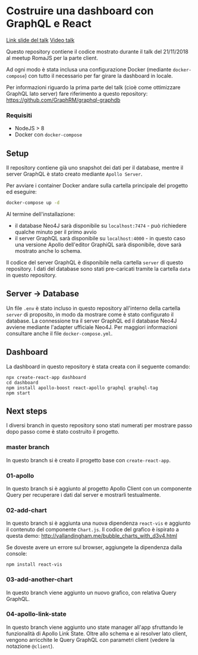 # Costruire una dashboard con GraphQL e React

[Link slide del talk](https://docs.google.com/presentation/d/1hY6oVJSPujvnBYfFrGeRi_MyafQjkbiobfK23ASHtXw/edit?usp=sharing)
[Video talk](https://youtu.be/U41lUJCs5H4?t=1768)

Questo repository contiene il codice mostrato durante il talk del 21/11/2018 al meetup RomaJS per la parte client.

Ad ogni modo è stata inclusa una configurazione Docker (mediante `docker-compose`) con tutto il necessario per far girare la dashboard in locale.

Per informazioni riguardo la prima parte del talk (cioè come ottimizzare GraphQL lato server) fare riferimento a questo repository: https://github.com/GraphRM/graphql-graphdb

### Requisiti

* NodeJS > 8
* Docker con `docker-compose`

## Setup

Il repository contiene già uno snapshot dei dati per il database, mentre il server GraphQL è stato creato mediante `Apollo Server`.

Per avviare i container Docker andare sulla cartella principale del progetto ed eseguire:

```sh
docker-compose up -d
```

Al termine dell'installazione:
* il database Neo4J sarà disponibile su `localhost:7474` - può richiedere qualche minuto per il primo avvio
* il server GraphQL sarà disponibile su `localhost:4000` - in questo caso una versione Apollo dell'editor GraphiQL sarà disponibile, dove sarà mostrato anche lo schema.

Il codice del server GraphQL è disponibile nella cartella `server` di questo repository.
I dati del database sono stati pre-caricati tramite la cartella `data` in questo repository.

## Server -> Database

Un file `.env` è stato incluso in questo repository all'interno della cartella `server` di proposito, in modo da mostrare come è stato configurato il database.
La connessione tra il server GraphQL ed il database Neo4J avviene mediante l'adapter ufficiale Neo4J.
Per maggiori informazioni consultare anche il file `docker-compose.yml`.

## Dashboard

La dashboard in questo repository è stata creata con il seguente comando:

```
npx create-react-app dashboard
cd dashboard
npm install apollo-boost react-apollo graphql graphql-tag
npm start
```

## Next steps

I diversi branch in questo repository sono stati numerati per mostrare passo dopo passo come è stato costruito il progetto.

### master branch

In questo branch si è creato il progetto base con `create-react-app`.

### 01-apollo

In questo branch si è aggiunto al progetto Apollo Client con un componente Query per recuperare i dati dal server e mostrarli testualmente.

### 02-add-chart

In questo branch si è aggiunta una nuova dipendenza `react-vis` e aggiunto il contenuto del componente `Chart.js`.
Il codice del grafico è ispirato a questa demo: http://vallandingham.me/bubble_charts_with_d3v4.html

Se doveste avere un errore sul browser, aggiungete la dipendenza dalla console:

```
npm install react-vis
```

### 03-add-another-chart

In questo branch viene aggiunto un nuovo grafico, con relativa Query GraphQL.

### 04-apollo-link-state

In questo branch viene aggiunto uno state manager all'app sfruttando le funzionalità di Apollo Link State.
Oltre allo schema e ai resolver lato client, vengono arricchite le Query GraphQL con parametri client (vedere la notazione `@client`).